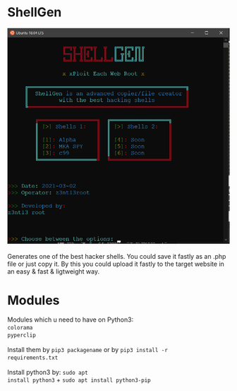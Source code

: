 # ShellGen
![GitHub Logo](shellgen.png)<br><br>
Generates one of the best hacker shells. You could save it fastly as an .php file or just copy it. By this you could upload it fastly to the target website in an easy & fast & ligtweight way.

# Modules
Modules which u need to have on Python3:<br>
<code>colorama</code><br>
<code>pyperclip</code><br><br>
Install them by <code>pip3 packagename</code> or by <code>pip3 install -r requirements.txt</code><br><br>
Install python3 by: <code>sudo apt install python3</code> + <code>sudo apt install python3-pip</code>
